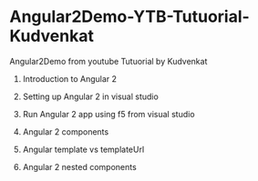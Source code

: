# Angular2Demo-YTB-Tutuorial-Kudvenkat
Angular2Demo from youtube Tutuorial by Kudvenkat


1. Introduction to Angular 2

2. Setting up Angular 2 in visual studio

3. Run Angular 2 app using f5 from visual studio

4. Angular 2 components

5. Angular template vs templateUrl

6. Angular 2 nested components

